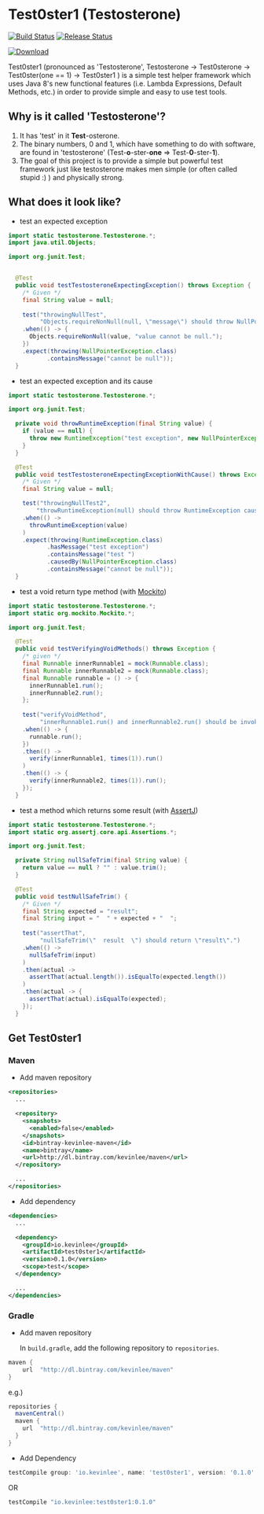 Test0ster1 (Testosterone)
=========================

[![Build Status](https://github.com/Kevin-Lee/test0ster1/workflows/Build/badge.svg)](https://github.com/Kevin-Lee/test0ster1/actions?workflow=Build)
[![Release Status](https://github.com/Kevin-Lee/test0ster1/workflows/Release/badge.svg)](https://github.com/Kevin-Lee/test0ster1/actions?workflow=Release)

[![Download](https://api.bintray.com/packages/kevinlee/maven/test0ster1/images/download.svg)](https://bintray.com/kevinlee/maven/test0ster1/_latestVersion)

Test0ster1 (pronounced as 'Testosterone', Testosterone -> Test0sterone -> Test0ster(one == 1) -> Test0ster1 ) is a simple test helper framework which uses Java 8's new functional features (i.e. Lambda Expressions, Default Methods, etc.) in order to provide simple and easy to use test tools.

## Why is it called 'Testosterone'?

1. It has 'test' in it **Test**-osterone.
2. The binary numbers, 0 and 1, which have something to do with software, are found in 'testosterone' (Test-**o**-ster-**one** => Test-**0**-ster-**1**).
3. The goal of this project is to provide a simple but powerful test framework just like testosterone makes men simple (or often called stupid :) ) and physically strong.


## What does it look like?

* test an expected exception

```java
import static testosterone.Testosterone.*;
import java.util.Objects;

import org.junit.Test;
```
```java

  @Test
  public void testTestosteroneExpectingException() throws Exception {
    /* Given */
    final String value = null;
    
    test("throwingNullTest",
         "Objects.requireNonNull(null, \"message\") should throw NullPointerException.")
    .when(() -> {
      Objects.requireNonNull(value, "value cannot be null.");
    })
    .expect(throwing(NullPointerException.class)
           .containsMessage("cannot be null"));
  }
```

* test an expected exception and its cause

```java
import static testosterone.Testosterone.*;

import org.junit.Test;
```
```java
  private void throwRuntimeException(final String value) {
    if (value == null) {
      throw new RuntimeException("test exception", new NullPointerException("value cannot be null."));
    }
  }

  @Test
  public void testTestosteroneExpectingExceptionWithCause() throws Exception {
    /* Given */
    final String value = null;

    test("throwingNullTest2",
        "throwRuntimeException(null) should throw RuntimeException caused by NullPointerException.")
    .when(() ->
      throwRuntimeException(value)
    )
    .expect(throwing(RuntimeException.class)
           .hasMessage("test exception")
           .containsMessage("test ")
           .causedBy(NullPointerException.class)
           .containsMessage("cannot be null"));
  }
```

* test a void return type method (with [Mockito](https://github.com/mockito/mockito))

```java
import static testosterone.Testosterone.*;
import static org.mockito.Mockito.*;

import org.junit.Test;
```
```java
  @Test
  public void testVerifyingVoidMethods() throws Exception {
    /* given */
    final Runnable innerRunnable1 = mock(Runnable.class);
    final Runnable innerRunnable2 = mock(Runnable.class);
    final Runnable runnable = () -> {
      innerRunnable1.run();
      innerRunnable2.run();
    };
    
    test("verifyVoidMethod",
         "innerRunnable1.run() and innerRunnable2.run() should be invoked when runnable.run().")
    .when(() -> {
      runnable.run();
    })
    .then(() ->
      verify(innerRunnable1, times(1)).run()
    )
    .then(() -> {
      verify(innerRunnable2, times(1)).run();
    });
  }
```

* test a method which returns some result (with [AssertJ](http://joel-costigliola.github.io/assertj/))

```java
import static testosterone.Testosterone.*;
import static org.assertj.core.api.Assertions.*;

import org.junit.Test;
```
```java
  private String nullSafeTrim(final String value) {
    return value == null ? "" : value.trim();
  }

  @Test
  public void testNullSafeTrim() {
    /* Given */
    final String expected = "result";
    final String input = "  " + expected + "  ";
    
    test("assertThat",
         "nullSafeTrim(\"  result  \") should return \"result\".")
    .when(() ->
      nullSafeTrim(input)
    )
    .then(actual ->
      assertThat(actual.length()).isEqualTo(expected.length())
    )
    .then(actual -> {
      assertThat(actual).isEqualTo(expected);
    });
  }
```

## Get Test0ster1
### Maven
* Add maven repository

```xml
<repositories>
  ...

  <repository>
    <snapshots>
      <enabled>false</enabled>
    </snapshots>
    <id>bintray-kevinlee-maven</id>
    <name>bintray</name>
    <url>http://dl.bintray.com/kevinlee/maven</url>
  </repository>

  ...
</repositories>
```

* Add dependency

```xml
<dependencies>
  ...

  <dependency>
    <groupId>io.kevinlee</groupId>
    <artifactId>test0ster1</artifactId>
    <version>0.1.0</version>
    <scope>test</scope>
  </dependency>

  ...
</dependencies>
```

### Gradle
* Add maven repository

  In `build.gradle`, add the following repository to `repositories`.

```gradle
maven {
    url  "http://dl.bintray.com/kevinlee/maven"
}
```
  e.g.)

```gradle
repositories {
  mavenCentral()
  maven {
    url  "http://dl.bintray.com/kevinlee/maven"
  }
}
```

* Add Dependency

```gradle
testCompile group: 'io.kevinlee', name: 'test0ster1', version: '0.1.0'
```
  OR

```gradle
testCompile "io.kevinlee:test0ster1:0.1.0"
```
